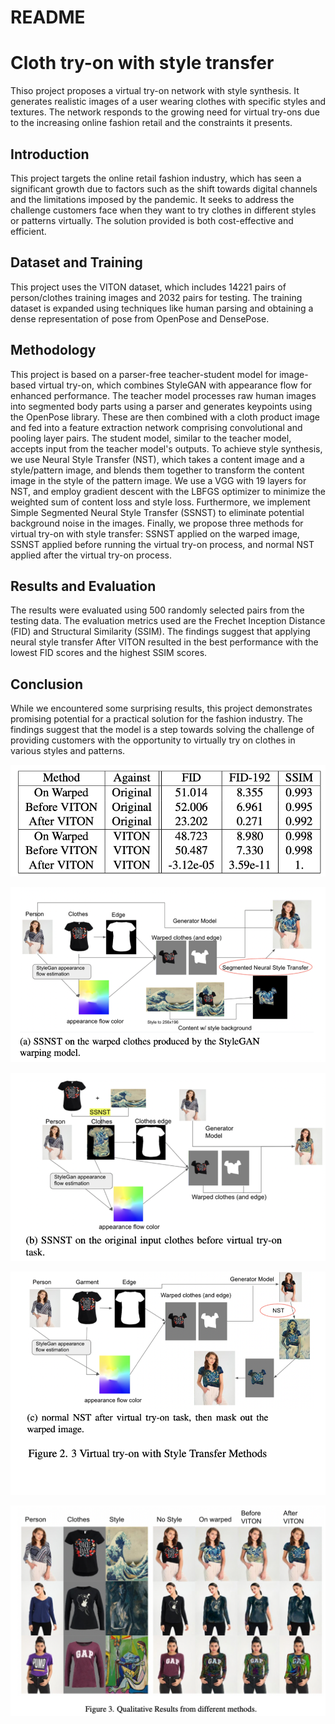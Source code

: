 # README

# Cloth try-on with style transfer

Thiso project proposes a virtual try-on network with style synthesis. It generates realistic images of a user wearing clothes with specific styles and textures. The network responds to the growing need for virtual try-ons due to the increasing online fashion retail and the constraints it presents.

## Introduction

This project targets the online retail fashion industry, which has seen a significant growth due to factors such as the shift towards digital channels and the limitations imposed by the pandemic. It seeks to address the challenge customers face when they want to try clothes in different styles or patterns virtually. The solution provided is both cost-effective and efficient.

## Dataset and Training

This project uses the VITON dataset, which includes 14221 pairs of person/clothes training images and 2032 pairs for testing. The training dataset is expanded using techniques like human parsing and obtaining a dense representation of pose from OpenPose and DensePose.

## Methodology

This project is based on a parser-free teacher-student model for image-based virtual try-on, which combines StyleGAN with appearance flow for enhanced performance. The teacher model processes raw human images into segmented body parts using a parser and generates keypoints using the OpenPose library. These are then combined with a cloth product image and fed into a feature extraction network comprising convolutional and pooling layer pairs. The student model, similar to the teacher model, accepts input from the teacher model's outputs. To achieve style synthesis, we use Neural Style Transfer (NST), which takes a content image and a style/pattern image, and blends them together to transform the content image in the style of the pattern image. We use a VGG with 19 layers for NST, and employ gradient descent with the LBFGS optimizer to minimize the weighted sum of content loss and style loss. Furthermore, we implement Simple Segmented Neural Style Transfer (SSNST) to eliminate potential background noise in the images. Finally, we propose three methods for virtual try-on with style transfer: SSNST applied on the warped image, SSNST applied before running the virtual try-on process, and normal NST applied after the virtual try-on process.

## Results and Evaluation

The results were evaluated using 500 randomly selected pairs from the testing data. The evaluation metrics used are the Frechet Inception Distance (FID) and Structural Similarity (SSIM). The findings suggest that applying neural style transfer After VITON resulted in the best performance with the lowest FID scores and the highest SSIM scores.

## Conclusion

While we encountered some surprising results, this project demonstrates promising potential for a practical solution for the fashion industry. The findings suggest that the model is a step towards solving the challenge of providing customers with the opportunity to virtually try on clothes in various styles and patterns.

![Image.png](README.assets/Image.png)

![Image.png](README.assets/Image%20(2).png)

![Image.png](README.assets/Image%20(3).png)

![Image.png](README.assets/Image%20(4).png)

![Image.png](README.assets/Image%20(5).png)

